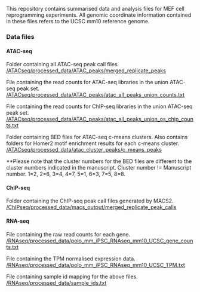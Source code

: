 
This repository contains summarised data and analysis files for MEF cell reprogramming experiments. All genomic coordinate information contained in these files refers to the UCSC mm10 reference genome.

### Data files 

#### ATAC-seq

Folder containing all ATAC-seq peak call files.  
[/ATACseq/processed_data/ATAC_peaks/merged_replicate_peaks](/ATACseq/processed_data/ATAC_peaks/merged_replicate_peaks)

File containing the read counts for ATAC-seq libraries in the union ATAC-seq peak set.  
[/ATACseq/processed_data/ATAC_peaks/atac_all_peaks_union_counts.txt](/ATACseq/processed_data/ATAC_peaks/atac_all_peaks_union_counts.txt)

File containing the read counts for ChIP-seq libraries in the union ATAC-seq peak set.  
[/ATACseq/processed_data/ATAC_peaks/atac_all_peaks_union_os_chip_counts.txt](/ATACseq/processed_data/ATAC_peaks/atac_all_peaks_union_os_chip_counts.txt)

Folder containing BED files for ATAC-seq c-means clusters. Also contains folders for Homer2 motif enrichment results for each c-means cluster.  
[/ATACseq/processed_data/atac_cluster_peaks/c_means_peaks](/ATACseq/processed_data/atac_cluster_peaks/c_means_peaks)

**Please note that the cluster numbers for the BED files are different to the cluster numbers indicated in the manuscript. Cluster number != Manuscript number. 1=2, 2=6, 3=4, 4=7, 5=1, 6=3, 7=5, 8=8.

#### ChIP-seq

Folder containing the ChIP-seq peak call files generated by MACS2.  
[/ChIPseq/processed_data/macs_output/merged_replicate_peak_calls](/ChIPseq/processed_data/macs_output/merged_replicate_peak_calls)

#### RNA-seq

File containing the raw read counts for each gene.  
[/RNAseq/processed_data/polo_mm_iPSC_RNAseq_mm10_UCSC_gene_counts.txt](/RNAseq/processed_data/polo_mm_iPSC_RNAseq_mm10_UCSC_gene_counts.txt)

File containing the TPM normalised expression data.  
[/RNAseq/processed_data/polo_mm_iPSC_RNAseq_mm10_UCSC_TPM.txt](/RNAseq/processed_data/polo_mm_iPSC_RNAseq_mm10_UCSC_TPM.txt)

File containing sample id mapping for the above files.  
[/RNAseq/processed_data/sample_ids.txt](/RNAseq/processed_data/sample_ids.txt)





